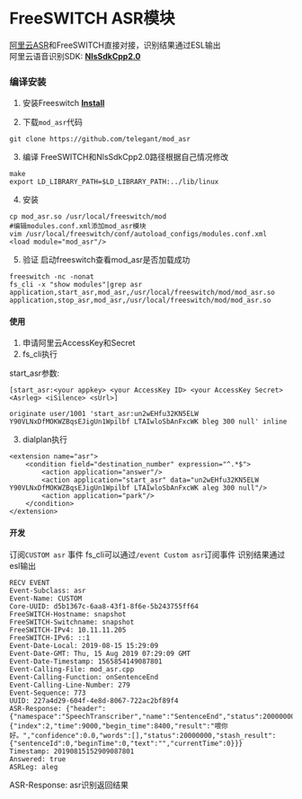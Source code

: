 # FreeSWITCH ASR模块

[阿里云ASR](https://help.aliyun.com/product/30413.html?spm=a2c4g.11186623.2.10.6b634c07NBBDiY)和FreeSWITCH直接对接，识别结果通过ESL输出  
阿里云语音识别SDK: [**NlsSdkCpp2.0**](http://download.taobaocdn.com/freedom/33762/compress/NlsSdkCpp2.zip?spm=a2c4g.11186623.2.15.35312318Ptx8fD&file=NlsSdkCpp2.zip)  

### 编译安装

1. 安装Freeswitch [**Install**](https://freeswitch.org/confluence/display/FREESWITCH/CentOS+7+and+RHEL+7)

2. 下载`mod_asr`代码
```
git clone https://github.com/telegant/mod_asr
```
3. 编译
FreeSWITCH和NlsSdkCpp2.0路径根据自己情况修改
```
make
export LD_LIBRARY_PATH=$LD_LIBRARY_PATH:../lib/linux
```
4. 安装
```
cp mod_asr.so /usr/local/freeswitch/mod
#编辑modules.conf.xml添加mod_asr模块
vim /usr/local/freeswitch/conf/autoload_configs/modules.conf.xml
<load module="mod_asr"/>
```
5. 验证
启动freeswitch查看mod_asr是否加载成功
```
freeswitch -nc -nonat
fs_cli -x "show modules"|grep asr
application,start_asr,mod_asr,/usr/local/freeswitch/mod/mod_asr.so
application,stop_asr,mod_asr,/usr/local/freeswitch/mod/mod_asr.so
```

#### 使用

1. 申请阿里云AccessKey和Secret
2. fs_cli执行

start_asr参数:
```
[start_asr:<your appkey> <your AccessKey ID> <your AccessKey Secret> <Asrleg> <iSilence> <sUrl>]
```
```
originate user/1001 'start_asr:un2wEHfu32KN5ELW Y90VLNxDfMOKWZBqsEJigUn1Wpilbf LTAIwloSbAnFxcWK bleg 300 null' inline
```
3. dialplan执行
```
<extension name="asr">
    <condition field="destination_number" expression="^.*$">
        <action application="answer"/>
        <action application="start_asr" data="un2wEHfu32KN5ELW Y90VLNxDfMOKWZBqsEJigUn1Wpilbf LTAIwloSbAnFxcWK aleg 300 null"/>
        <action application="park"/>
    </condition>
</extension>
```
#### 开发
订阅`CUSTOM asr` 事件
fs_cli可以通过`/event Custom asr`订阅事件
识别结果通过esl输出

```
RECV EVENT
Event-Subclass: asr
Event-Name: CUSTOM
Core-UUID: d5b1367c-6aa8-43f1-8f6e-5b243755ff64
FreeSWITCH-Hostname: snapshot
FreeSWITCH-Switchname: snapshot
FreeSWITCH-IPv4: 10.11.11.205
FreeSWITCH-IPv6: ::1
Event-Date-Local: 2019-08-15 15:29:09
Event-Date-GMT: Thu, 15 Aug 2019 07:29:09 GMT
Event-Date-Timestamp: 1565854149087801
Event-Calling-File: mod_asr.cpp
Event-Calling-Function: onSentenceEnd
Event-Calling-Line-Number: 279
Event-Sequence: 773
UUID: 227a4d29-604f-4e8d-8067-722ac2bf89f4
ASR-Response: {"header":{"namespace":"SpeechTranscriber","name":"SentenceEnd","status":20000000,"message_id":"a803c11eb2af4d7f9b209be6cdc2c3fb","task_id":"f9de5d4b307344d8b08149270464ea60","status_text":"Gateway:SUCCESS:Success."},"payload":{"index":2,"time":9000,"begin_time":8400,"result":"喂你好。","confidence":0.0,"words":[],"status":20000000,"stash_result":{"sentenceId":0,"beginTime":0,"text":"","currentTime":0}}}
Timestamp: 20190815152909087801
Answered: true
ASRLeg: aleg
```
ASR-Response: asr识别返回结果
